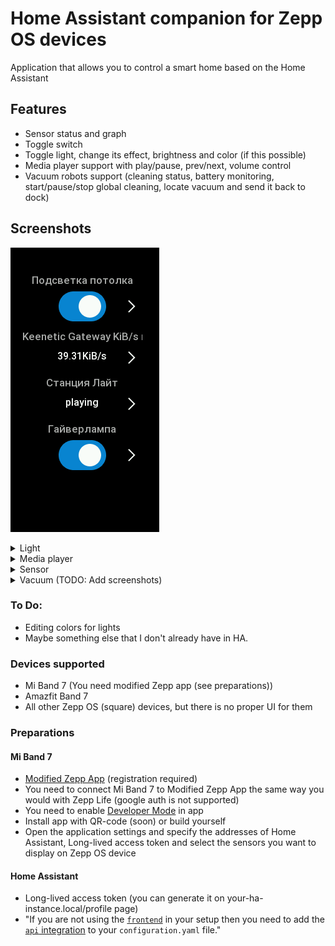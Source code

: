 # Home Assistant companion for Zepp OS devices
Application that allows you to control a smart home based on the Home Assistant

## Features
- Sensor status and graph
- Toggle switch
- Toggle light, change its effect, brightness and color (if this possible)
- Media player support with play/pause, prev/next, volume control
- Vacuum robots support (cleaning status, battery monitoring, start/pause/stop global cleaning, locate vacuum and send it back to dock)

## Screenshots  
![image](images/1.png)  
<details>
  <summary>Light</summary>
  <img src="images/3.png">
  <img src="images/3.1.png">
  <img src="images/3.2.png">
  <img src="images/3.3.png">
</details>
<details>
  <summary>Media player</summary>
  <img src="images/2.png">
  <img src="images/2.1.png">
</details>
<details>
  <summary>Sensor</summary>
  <img src="images/4.png">
</details>
<details>
  <summary>Vacuum (TODO: Add screenshots)</summary>
  <img src="images/5.png">
</details>

### To Do:
- Editing colors for lights
- Maybe something else that I don't already have in HA.

### Devices supported
- Mi Band 7 (You need modified Zepp app (see preparations))
- Amazfit Band 7
- All other Zepp OS (square) devices, but there is no proper UI for them

### Preparations
#### Mi Band 7
- [Modified Zepp App](https://4pda.to/forum/index.php?showtopic=797981&st=15700#entry122653549) (registration required)
- You need to connect Mi Band 7 to Modified Zepp App the same way you would with Zepp Life (google auth is not  supported)
- You need to enable [Developer Mode](https://docs.zepp.com/docs/1.0/guides/tools/zepp-app/) in app
- Install app with QR-code (soon) or build yourself
- Open the application settings and specify the addresses of Home Assistant, Long-lived access token and select the sensors you want to display on Zepp OS device
#### Home Assistant
- Long-lived access token (you can generate it on your-ha-instance.local/profile page)
- "If you are not using the [`frontend`](https://www.home-assistant.io/integrations/frontend/) in your setup then you need to add the [`api` integration](https://www.home-assistant.io/integrations/api/) to your `configuration.yaml` file."